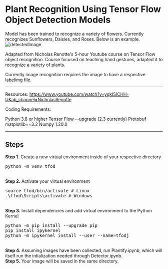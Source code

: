 # Plant Recognition Using Tensor Flow Object Detection Models

Model has been trained to recognize a variety of flowers. Currently recognizes Sunflowers, Daisies, and Roses.
Below is an example.
![detectedImage](https://user-images.githubusercontent.com/66883135/131268882-a1c7586c-a8d3-4d70-b3a0-0fd5501f6143.jpeg)


Adapted from Nicholas Renotte's 5-hour Youtube course on Tensor Flow object recognition. Course focused on teaching hand gestures, adapted it to recognize a variety of plants.

Currently image recognition requires the image to have a respective labelimg file.

___________________________________________________________

Resources: https://www.youtube.com/watch?v=yqkISICHH-U&ab_channel=NicholasRenotte

Coding Requirements:

Python 3.8 or higher
Tensor Flow --upgrade (2.3 currently)
Protobuf matplotlib==3.2
Numpy 1.20.0

___________________________________________________________


## Steps
<b>Step 1.</b> Create a new virtual environment inside of your respective directory
<pre>
python -m venv tfod
</pre> 
<br/>
<b>Step 2.</b> Activate your virtual environment
<pre>
source tfod/bin/activate # Linux
.\tfod\Scripts\activate # Windows 
</pre>
<br/>
<b>Step 3.</b> Install dependencies and add virtual environment to the Python Kernel
<pre>
python -m pip install --upgrade pip
pip install ipykernel
python -m ipykernel install --user --name=tfodj
</pre>
<br/>
<b>Step 4.</b> Assuming images have been collected, run Plantify.ipynb, which will itself run the intialization needed through Detector.ipynb.
<br/>
<b>Step 5.</b> Your image will be saved in the same directory.
<br/>
